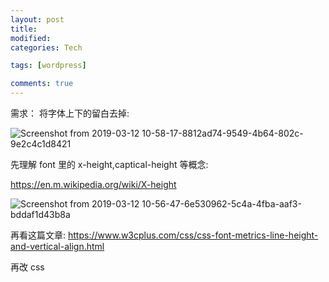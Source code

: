 ```yaml
---
layout: post
title:
modified:
categories: Tech

tags: [wordpress]

comments: true
---
```


需求：
将字体上下的留白去掉:

![Screenshot from 2019-03-12 10-58-17-8812ad74-9549-4b64-802c-9e2c4c1d8421](https://images-1257933000.cos.ap-chengdu.myqcloud.com/Screenshot%20from%202019-03-12%2010-58-17-8812ad74-9549-4b64-802c-9e2c4c1d8421.png)

先理解 font 里的 x-height,captical-height 等概念:

<https://en.m.wikipedia.org/wiki/X-height>

![Screenshot from 2019-03-12 10-56-47-6e530962-5c4a-4fba-aaf3-bddaf1d43b8a](https://images-1257933000.cos.ap-chengdu.myqcloud.com/Screenshot%20from%202019-03-12%2010-56-47-6e530962-5c4a-4fba-aaf3-bddaf1d43b8a.png)

再看这篇文章:
<https://www.w3cplus.com/css/css-font-metrics-line-height-and-vertical-align.html>

再改 css
